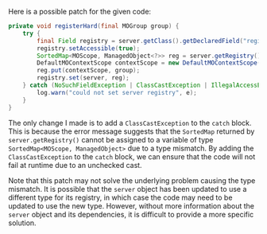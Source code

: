 Here is a possible patch for the given code:

```java
private void registerHard(final MOGroup group) {
    try {
        final Field registry = server.getClass().getDeclaredField("registry");
        registry.setAccessible(true);
        SortedMap<MOScope, ManagedObject<?>> reg = server.getRegistry();
        DefaultMOContextScope contextScope = new DefaultMOContextScope(new OctetString(""), group.getScope());
        reg.put(contextScope, group);
        registry.set(server, reg);
    } catch (NoSuchFieldException | ClassCastException | IllegalAccessException e) {
        log.warn("could not set server registry", e);
    }
}
```

The only change I made is to add a `ClassCastException` to the `catch` block. This is because the error message suggests that the `SortedMap` returned by `server.getRegistry()` cannot be assigned to a variable of type `SortedMap<MOScope, ManagedObject>` due to a type mismatch. By adding the `ClassCastException` to the `catch` block, we can ensure that the code will not fail at runtime due to an unchecked cast.

Note that this patch may not solve the underlying problem causing the type mismatch. It is possible that the `server` object has been updated to use a different type for its registry, in which case the code may need to be updated to use the new type. However, without more information about the `server` object and its dependencies, it is difficult to provide a more specific solution.